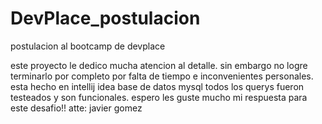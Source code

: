 # DevPlace_postulacion
postulacion al bootcamp de devplace

este proyecto le dedico mucha atencion al detalle.
sin embargo no logre terminarlo por completo por falta de tiempo e inconvenientes personales.
esta hecho en intellij idea
base de datos mysql
todos los querys fueron testeados y son funcionales.
espero les guste mucho mi respuesta para este desafio!!
atte: javier gomez
